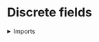 #  Discrete fields

<details><summary>Imports</summary>
```agda
module commutative-algebra.discrete-fields where

open import commutative-algebra.commutative-rings

open import foundation.universe-levels

open import ring-theory.division-rings
```
</details>

## Idea

A discrete field is a commutative division ring. They are called discrete, because only nonzero elements are assumed to be invertible.

## Definition

```agda
is-discrete-field-Commutative-Ring :
  { l : Level} → Commutative-Ring l → UU l
is-discrete-field-Commutative-Ring R =
  is-division-Ring (ring-Commutative-Ring R)
```
